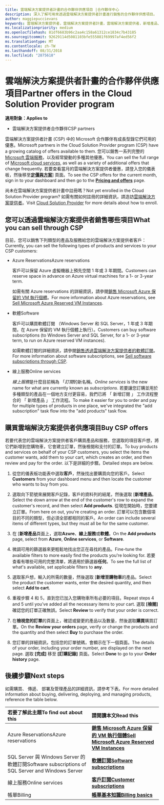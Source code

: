 ```yaml
---
title: 雲端解決方案提供者計畫的合作夥伴供應項目 |合作夥伴中心
description: 深入了解可用來透過雲端解決方案提供者計畫進行銷售的合作夥伴供應項目。
author: maggiepuccievans
keywords: 雲端解決方案提供者，雲端解決方案提供者計畫，雲端解決方案提供者，新增產品、 銷售給客戶，協力廠商供應項目，雲端解決方案提供者優惠，雲端式服務，Azure，Office 365，Dynamics，雲端解決方案提供者合作夥伴，銷售雲端解決方案提供者，Azure RI，Azure 保留的虛擬機器執行個體，Azure保留區、 線上服務，訂閱軟體 AHUB、 Azure 上的 SQL Server、 Windows Server 的 Azure，客戶訂閱
ms.localizationpriority: medium
ms.openlocfilehash: 81df6683b96c2aa4c158a61312ce1834c7b43185
ms.sourcegitcommit: 92629114d5081103bfe555081f69997af4ed56f2
ms.translationtype: MT
ms.contentlocale: zh-TW
ms.lasthandoff: 08/31/2018
ms.locfileid: "2875618"
---
```

# <a name="partner-offers-in-the-cloud-solution-provider-program"></a><span data-ttu-id="d197e-104">雲端解決方案提供者計畫的合作夥伴供應項目</span><span class="sxs-lookup"><span data-stu-id="d197e-104">Partner offers in the Cloud Solution Provider program</span></span> 

**<span data-ttu-id="d197e-105">適用對象：</span><span class="sxs-lookup"><span data-stu-id="d197e-105">Applies to</span></span>**

-  <span data-ttu-id="d197e-106">雲端解決方案提供者合作夥伴</span><span class="sxs-lookup"><span data-stu-id="d197e-106">CSP partners</span></span>

<span data-ttu-id="d197e-107">雲端解決方案提供者計畫 (CSP) 中的 Microsoft 合作夥伴有成長型錄它們可用的優惠。</span><span class="sxs-lookup"><span data-stu-id="d197e-107">Microsoft partners in the Cloud Solution Provider program (CSP) have a growing catalog of offers available to them.</span></span> <span data-ttu-id="d197e-108">您可以銷售一系列完整的 [Microsoft 雲端服務](https://partner.microsoft.com/cloud-solution-provider/products-and-services)，以及經常變動的多種其他優惠。</span><span class="sxs-lookup"><span data-stu-id="d197e-108">You can sell the full range of [Microsoft cloud services](https://partner.microsoft.com/cloud-solution-provider/products-and-services), as well as a variety of additional offers that change frequently.</span></span> <span data-ttu-id="d197e-109">若要查看當月的雲端解決方案提供者優惠，請登入您的儀表板，然後移至[**定價與方案**](https://partnercenter.microsoft.com/pcv/sales)] 頁面。</span><span class="sxs-lookup"><span data-stu-id="d197e-109">To see the CSP offers for the current month, sign in to your dashboard and then go to the [**Pricing and offers**](https://partnercenter.microsoft.com/pcv/sales) page.</span></span>  

<span data-ttu-id="d197e-110">尚未在雲端解決方案提供者計畫中註冊嗎？</span><span class="sxs-lookup"><span data-stu-id="d197e-110">Not yet enrolled in the Cloud Solution Provider program?</span></span> <span data-ttu-id="d197e-111">如需有關如何註冊的詳細資訊，請造訪[雲端解決方案提供者](https://partner.microsoft.com/cloud-solution-provider)。</span><span class="sxs-lookup"><span data-stu-id="d197e-111">Visit [Cloud Solution Provider](https://partner.microsoft.com/cloud-solution-provider) for more details about how to enroll.</span></span> 

## <a name="what-you-can-sell-through-csp"></a><span data-ttu-id="d197e-112">您可以透過雲端解決方案提供者銷售哪些項目</span><span class="sxs-lookup"><span data-stu-id="d197e-112">What you can sell through CSP</span></span>

<span data-ttu-id="d197e-113">目前，您可以銷售下列類型的產品及服務給您的雲端解決方案提供者客戶：</span><span class="sxs-lookup"><span data-stu-id="d197e-113">Currently, you can sell the following types of products and services to your CSP customers:</span></span>

- <span data-ttu-id="d197e-114">Azure Reservations</span><span class="sxs-lookup"><span data-stu-id="d197e-114">Azure reservations</span></span><br> 

    <span data-ttu-id="d197e-115">客戶可以保留 Azure 虛擬機器上預先空間 1 年或 3 年期間。</span><span class="sxs-lookup"><span data-stu-id="d197e-115">Customers can reserve space in advance on Azure virtual machines for a 1- or 3-year term.</span></span><br>
    
    <span data-ttu-id="d197e-116">如需有關 Azure reservations 的詳細資訊，請參閱[銷售 Microsoft Azure 保留的 VM 執行個體](azure-reservations.md)。</span><span class="sxs-lookup"><span data-stu-id="d197e-116">For more information about Azure reservations, see [Sell Microsoft Azure Reserved VM Instances](azure-reservations.md).</span></span>

- <span data-ttu-id="d197e-117">軟體</span><span class="sxs-lookup"><span data-stu-id="d197e-117">Software</span></span><br>

    <span data-ttu-id="d197e-118">客戶可以購買軟體訂閱 （Windows Server 和 SQL Server，1 年或 3 年期間，在 Azure 保留的 VM 執行個體上執行）。</span><span class="sxs-lookup"><span data-stu-id="d197e-118">Customers can buy software subscriptions (to Windows Server and SQL Server, for a 1- or 3-year term, to run on Azure reserved VM instances).</span></span><br>
 
  <span data-ttu-id="d197e-119">如需軟體訂閱的詳細資訊，請參閱[銷售透過雲端解決方案提供者的軟體訂閱](csp-software-subscriptions.md)。</span><span class="sxs-lookup"><span data-stu-id="d197e-119">For more information about software subscriptions, see [Sell software subscriptions through CSP](csp-software-subscriptions.md).</span></span>  

- <span data-ttu-id="d197e-120">線上服務</span><span class="sxs-lookup"><span data-stu-id="d197e-120">Online services</span></span><br>

     <span data-ttu-id="d197e-121">*線上服務*是什麼目前稱為 「*訂閱*的新名稱。</span><span class="sxs-lookup"><span data-stu-id="d197e-121">*Online services* is the new name for what are currently known as *subscriptions*.</span></span> <span data-ttu-id="d197e-122">若要讓您訂購並用於多種類型的產品在一個地方支付更容易，我們已將 「 新增訂閱 」 工作流程整合的 「 新增產品 」 工作流程。</span><span class="sxs-lookup"><span data-stu-id="d197e-122">To make it easier for you to order and pay for multiple types of products in one place, we've integrated the "add subscription" task flow into the "add products" task flow.</span></span> 

## <a name="buy-csp-offers"></a><span data-ttu-id="d197e-123">購買雲端解決方案提供者供應項目</span><span class="sxs-lookup"><span data-stu-id="d197e-123">Buy CSP offers</span></span>

<span data-ttu-id="d197e-124">若要代表您的雲端解決方案提供者客戶購買產品和服務，您選取的項目客戶想，將它們新增到您購物車，它會建立訂單，然後檢閱和支付的訂單。</span><span class="sxs-lookup"><span data-stu-id="d197e-124">To buy products and services on behalf of your CSP customers, you select the items the customer wants, add them to your cart, which creates an order, and then review and pay for the order.</span></span> <span data-ttu-id="d197e-125">以下是詳細的步驟。</span><span class="sxs-lookup"><span data-stu-id="d197e-125">Detailed steps are below.</span></span>

1. <span data-ttu-id="d197e-126">從您的儀表板功能表中選取**客戶**，然後找出要購買向您的客戶。</span><span class="sxs-lookup"><span data-stu-id="d197e-126">Select **Customers** from your dashboard menu and then locate the customer who wants to buy from you.</span></span> 

2. <span data-ttu-id="d197e-127">選取向下箭號來展開客戶記錄，客戶的資料列的結尾，然後選取 [**新增產品**。</span><span class="sxs-lookup"><span data-stu-id="d197e-127">Select the down arrow at the end of the customer's row to expand the customer's record, and then select **Add products**.</span></span> <span data-ttu-id="d197e-128">從現在開始時，您要建立訂單。</span><span class="sxs-lookup"><span data-stu-id="d197e-128">From here on out, you're creating an order.</span></span> <span data-ttu-id="d197e-129">訂單可以包含數個項目的不同的類型，但必須全部都相同的客戶。</span><span class="sxs-lookup"><span data-stu-id="d197e-129">An order can include several items of different types, but they must all be for the same customer.</span></span>

3. <span data-ttu-id="d197e-130">在 [**新增產品**頁面上，選取**Azure**、**線上服務**或**軟體**。</span><span class="sxs-lookup"><span data-stu-id="d197e-130">On the **Add products** page, select from **Azure**, **Online services**, or **Software**.</span></span>

4. <span data-ttu-id="d197e-131">微調可用的篩選器來更輕鬆地找出您正在尋找的產品。</span><span class="sxs-lookup"><span data-stu-id="d197e-131">Fine-tune the available filters to more easily find the products you're looking for.</span></span> <span data-ttu-id="d197e-132">若要查看有哪些可用的完整清單，將適用於篩選器**任何**。</span><span class="sxs-lookup"><span data-stu-id="d197e-132">To see the full list of what's available, set applicable filters to **any**.</span></span> 

5. <span data-ttu-id="d197e-133">選取客戶想，輸入的所需的數量，然後選取 [**新增至購物車**的產品。</span><span class="sxs-lookup"><span data-stu-id="d197e-133">Select the product the customer wants, enter the desired quantity, and then select **Add to cart**.</span></span>

6. <span data-ttu-id="d197e-134">重複步驟 4 和 5，直到您已加入您購物車所有必要的項目。</span><span class="sxs-lookup"><span data-stu-id="d197e-134">Repeat steps 4 and 5 until you’ve added all the necessary items to your cart.</span></span> <span data-ttu-id="d197e-135">選取 **\[檢閱\]** 確認您的訂單正確無誤。</span><span class="sxs-lookup"><span data-stu-id="d197e-135">Select **Review** to verify that your order is correct.</span></span>  

7. <span data-ttu-id="d197e-136">在**檢視您的訂單**的頁面上，確認或變更的產品以及數量，然後選取**購買**購買訂單。</span><span class="sxs-lookup"><span data-stu-id="d197e-136">On the **Review your orders** page, verify or change the products and the quantity and then select **Buy** to purchase the order.</span></span> 

8. <span data-ttu-id="d197e-137">您訂單的詳細資訊，包括您的訂單號碼，會顯示在下一個頁面。</span><span class="sxs-lookup"><span data-stu-id="d197e-137">The details of your order, including your order number, are displayed on the next page.</span></span> <span data-ttu-id="d197e-138">選取 **\[完成\]** 移至 **\[訂購記錄\]** 頁面。</span><span class="sxs-lookup"><span data-stu-id="d197e-138">Select **Done** to go to your **Order history** page.</span></span> 


## <a name="next-steps"></a><span data-ttu-id="d197e-139">後續步驟</span><span class="sxs-lookup"><span data-stu-id="d197e-139">Next steps</span></span>

<span data-ttu-id="d197e-140">如需購買、 傳遞、 部署及管理產品的詳細資訊，請參考下表。</span><span class="sxs-lookup"><span data-stu-id="d197e-140">For more detailed information about buying, delivering, deploying, and managing products, reference the table below.</span></span>

|**<span data-ttu-id="d197e-141">若要了解此主題</span><span class="sxs-lookup"><span data-stu-id="d197e-141">To find out about this</span></span>**   |**<span data-ttu-id="d197e-142">請閱讀本文</span><span class="sxs-lookup"><span data-stu-id="d197e-142">Read this</span></span>**   |
|:---------------------------|:--------------------|
|<span data-ttu-id="d197e-143">Azure Reservations</span><span class="sxs-lookup"><span data-stu-id="d197e-143">Azure reservations</span></span> |[**<span data-ttu-id="d197e-144">銷售 Microsoft Azure 保留的 VM 執行個體</span><span class="sxs-lookup"><span data-stu-id="d197e-144">Sell Microsoft Azure Reserved VM Instances</span></span>**]( https://docs.microsoft.com/en-us/partner-center/azure-reservations) |
|<span data-ttu-id="d197e-145">SQL Server 與 Windows Server 的軟體訂閱</span><span class="sxs-lookup"><span data-stu-id="d197e-145">Software subscriptions of SQL Server and Windows Server</span></span> |[**<span data-ttu-id="d197e-146">軟體訂閱</span><span class="sxs-lookup"><span data-stu-id="d197e-146">Software subscriptions</span></span>**]( https://docs.microsoft.com/en-us/partner-center/csp-software-subscriptions) |
|<span data-ttu-id="d197e-147">線上服務</span><span class="sxs-lookup"><span data-stu-id="d197e-147">Online services</span></span> |[**<span data-ttu-id="d197e-148">客戶訂閱</span><span class="sxs-lookup"><span data-stu-id="d197e-148">Customer subscriptions</span></span>**](https://docs.microsoft.com/en-us/partner-center/customer-subscriptions) |
|<span data-ttu-id="d197e-149">帳單</span><span class="sxs-lookup"><span data-stu-id="d197e-149">Billing</span></span> |[**<span data-ttu-id="d197e-150">帳單基本知識</span><span class="sxs-lookup"><span data-stu-id="d197e-150">Billing basics</span></span>**]( https://docs.microsoft.com/en-us/partner-center/billing-basics) |

